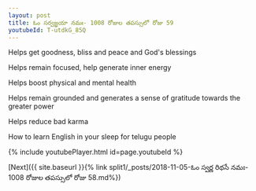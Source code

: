 ```yaml
---
layout: post
title: ఓం సర్వజ్ఞయా నమః- 1008 రోజుల తపస్సులో రోజు 59
youtubeId: T-utdkG_85Q
---
```

 
 
Helps get goodness, bliss and peace and God's blessings
 
Helps remain focused, help generate inner energy 
 
Helps boost physical and mental health 
 
Helps remain grounded and generates a sense of gratitude towards the greater power 
 
Helps reduce bad karma
 
How to learn English in your sleep for telugu people
 
 
 
 


{% include youtubePlayer.html id=page.youtubeId %}
 
[Next]({{ site.baseurl }}{% link split1/_posts/2018-11-05-ఓం స్వర్ణ రిథసే నమః- 1008 రోజుల తపస్సులో రోజు 58.md%})
 
